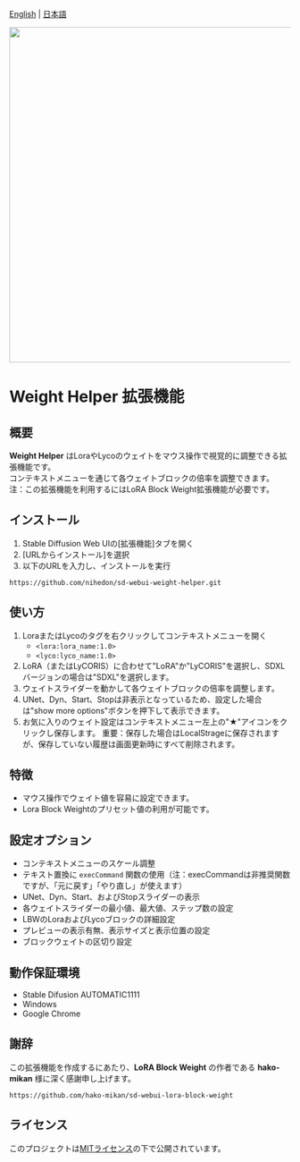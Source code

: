 [English](README.md) | [日本語](README_JP.md)

<img src="https://github.com/nihedon/sd-webui-weight-helper/assets/66118290/729fee90-90cc-4db3-9a9f-1655a57b9c8e" height="600px">

# Weight Helper 拡張機能

## 概要

**Weight Helper** はLoraやLycoのウェイトをマウス操作で視覚的に調整できる拡張機能です。<br>
コンテキストメニューを通じて各ウェイトブロックの倍率を調整できます。<br>
注：この拡張機能を利用するにはLoRA Block Weight拡張機能が必要です。

## インストール

1. Stable Diffusion Web UIの[拡張機能]タブを開く
2. [URLからインストール]を選択
3. 以下のURLを入力し、インストールを実行
```
https://github.com/nihedon/sd-webui-weight-helper.git
```

## 使い方

1. LoraまたはLycoのタグを右クリックしてコンテキストメニューを開く
   - `<lora:lora_name:1.0>`
   - `<lyco:lyco_name:1.0>`
2. LoRA（またはLyCORIS）に合わせて"LoRA"か"LyCORIS"を選択し、SDXLバージョンの場合は"SDXL"を選択します。
3. ウェイトスライダーを動かして各ウェイトブロックの倍率を調整します。
4. UNet、Dyn、Start、Stopは非表示となっているため、設定した場合は"show more options"ボタンを押下して表示できます。
5. お気に入りのウェイト設定はコンテキストメニュー左上の"★"アイコンをクリックし保存します。
   重要：保存した場合はLocalStrageに保存されますが、保存していない履歴は画面更新時にすべて削除されます。

## 特徴

- マウス操作でウェイト値を容易に設定できます。
- Lora Block Weightのプリセット値の利用が可能です。

## 設定オプション

- コンテキストメニューのスケール調整
- テキスト置換に `execCommand` 関数の使用（注：execCommandは非推奨関数ですが、「元に戻す」「やり直し」が使えます）
- UNet、Dyn、Start、およびStopスライダーの表示
- 各ウェイトスライダーの最小値、最大値、ステップ数の設定
- LBWのLoraおよびLycoブロックの詳細設定
- プレビューの表示有無、表示サイズと表示位置の設定
- ブロックウェイトの区切り設定

## 動作保証環境

- Stable Difusion AUTOMATIC1111
- Windows
- Google Chrome

## 謝辞

この拡張機能を作成するにあたり、**LoRA Block Weight** の作者である **hako-mikan** 様に深く感謝申し上げます。
```
https://github.com/hako-mikan/sd-webui-lora-block-weight
```

## ライセンス

このプロジェクトは[MITライセンス](LICENSE)の下で公開されています。
